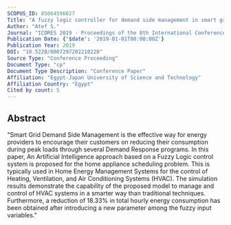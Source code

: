 ```yaml
---
SCOPUS_ID: 85064596027
Title: "A fuzzy logic controller for demand side management in smart grids"
Author: "Atef S."
Journal: "ICORES 2019 - Proceedings of the 8th International Conference on Operations Research and Enterprise Systems"
Publication Date: {'$date': '2019-01-01T00:00:00Z'}
Publication Year: 2019
DOI: "10.5220/0007297202210228"
Source Type: "Conference Proceeding"
Document Type: "cp"
Document Type Description: "Conference Paper"
Affiliation: "Egypt-Japan University of Science and Technology"
Affiliation Country: "Egypt"
Cited by count: 5
---
```


## Abstract
"Smart Grid Demand Side Management is the effective way for energy providers to encourage their customers on reducing their consumption during peak loads through several Demand Response programs. In this paper, An Artificial Intelligence approach based on a Fuzzy Logic control system is proposed for the home appliance scheduling problem. This is typically used in Home Energy Management Systems for the control of Heating, Ventilation, and Air Conditioning Systems (HVAC). The simulation results demonstrate the capability of the proposed model to manage and control of HVAC systems in a smarter way than traditional techniques. Furthermore, a reduction of 18.33% in total hourly energy consumption has been obtained after introducing a new parameter among the fuzzy input variables."
